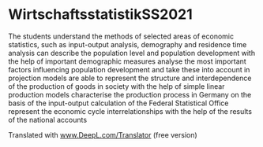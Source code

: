 # WirtschaftsstatistikSS2021
The students
understand the methods of selected areas of economic statistics, such as input-output analysis, demography and residence time analysis
can describe the population level and population development with the help of important demographic measures
analyse the most important factors influencing population development and take these into account in projection models
are able to represent the structure and interdependence of the production of goods in society with the help of simple linear production models
characterise the production process in Germany on the basis of the input-output calculation of the Federal Statistical Office
represent the economic cycle interrelationships with the help of the results of the national accounts

Translated with www.DeepL.com/Translator (free version)
